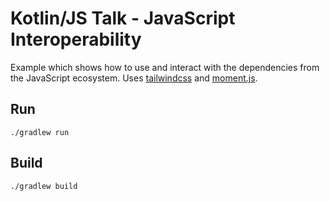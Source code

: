 # Kotlin/JS Talk - JavaScript Interoperability

Example which shows how to use and interact with the dependencies from the JavaScript ecosystem. Uses [tailwindcss](https://tailwindcss.com/) and [moment.js](https://momentjs.com/).

## Run

```shell
./gradlew run
```

## Build

```shell
./gradlew build
```
